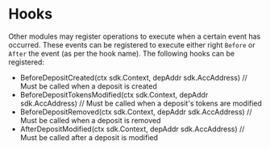# Hooks

Other modules may register operations to execute when a certain event has
occurred.  These events can be registered to execute either
right `Before` or `After` the event (as per the hook name). The
following hooks can be registered: 

- BeforeDepositCreated(ctx sdk.Context, depAddr sdk.AccAddress)        // Must be called when a deposit is created
- BeforeDepositTokensModified(ctx sdk.Context, depAddr sdk.AccAddress) // Must be called when a deposit's tokens are modified
- BeforeDepositRemoved(ctx sdk.Context, depAddr sdk.AccAddress)        // Must be called when a deposit is removed
- AfterDepositModified(ctx sdk.Context, depAddr sdk.AccAddress)        // Must be called after a deposit is modified

